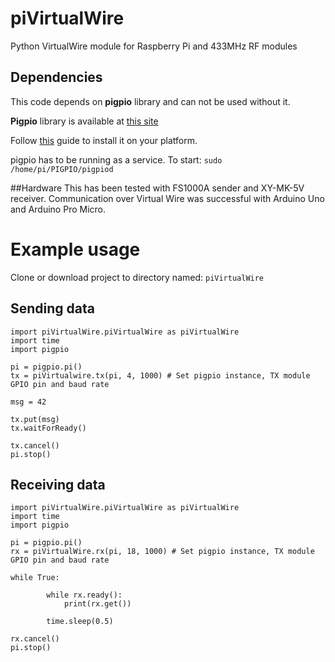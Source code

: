 # piVirtualWire
Python VirtualWire module for Raspberry Pi and 433MHz RF modules

## Dependencies

This code depends on **pigpio** library and can not be used without it.

**Pigpio** library is available at [this site](http://abyz.co.uk/rpi/pigpio/)

Follow [this](http://abyz.co.uk/rpi/pigpio/download.html) guide to install it on your platform.

pigpio has to be running as a service. To start:
`sudo /home/pi/PIGPIO/pigpiod`

##Hardware
This has been tested with FS1000A sender and XY-MK-5V receiver. Communication over Virtual Wire was successful with Arduino Uno and Arduino Pro Micro.

# Example usage

Clone or download project to directory named:  `piVirtualWire`

## Sending data

```
import piVirtualWire.piVirtualWire as piVirtualWire
import time
import pigpio

pi = pigpio.pi()
tx = piVirtualwire.tx(pi, 4, 1000) # Set pigpio instance, TX module GPIO pin and baud rate

msg = 42

tx.put(msg)
tx.waitForReady()

tx.cancel()
pi.stop()
```

## Receiving data

```
import piVirtualWire.piVirtualWire as piVirtualWire
import time
import pigpio

pi = pigpio.pi()
rx = piVirtualWire.rx(pi, 18, 1000) # Set pigpio instance, TX module GPIO pin and baud rate

while True:

		while rx.ready():
			print(rx.get())

		time.sleep(0.5)

rx.cancel()
pi.stop()
```
